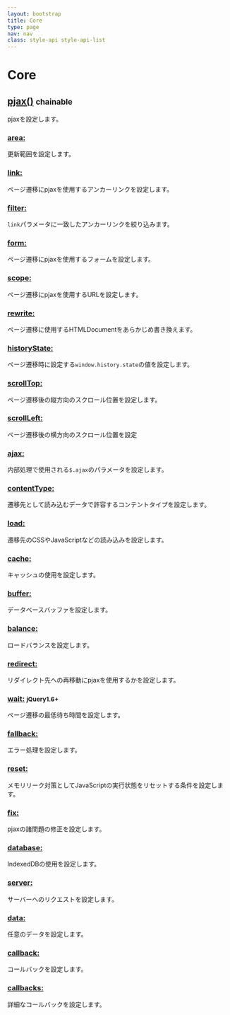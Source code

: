 ```yaml
---
layout: bootstrap
title: Core
type: page
nav: nav
class: style-api style-api-list
---
```


# Core

## [pjax()](api/core/pjax/) <small><span class="label label-info">chainable</span></small>
pjaxを設定します。

### [area:](api/core/setting/area/)
更新範囲を設定します。

### [link:](api/core/setting/link/)
ページ遷移にpjaxを使用するアンカーリンクを設定します。

### [filter:](api/core/setting/filter/)
`link`パラメータに一致したアンカーリンクを絞り込みます。

### [form:](api/core/setting/form/)
ページ遷移にpjaxを使用するフォームを設定します。

### [scope:](api/core/setting/scope/)
ページ遷移にpjaxを使用するURLを設定します。

### [rewrite:](api/core/setting/rewrite/)
ページ遷移に使用するHTMLDocumentをあらかじめ書き換えます。

### [historyState:](api/core/setting/history-state/)
ページ遷移時に設定する`window.history.state`の値を設定します。

### [scrollTop:](api/core/setting/scroll-top/)
ページ遷移後の縦方向のスクロール位置を設定します。

### [scrollLeft:](api/core/setting/scroll-left/)
ページ遷移後の横方向のスクロール位置を設定

### [ajax:](api/core/setting/ajax/)
内部処理で使用される`$.ajax`のパラメータを設定します。

### [contentType:](api/core/setting/content-type/)
遷移先として読み込むデータで許容するコンテントタイプを設定します。

### [load:](api/core/setting/load/)
遷移先のCSSやJavaScriptなどの読み込みを設定します。

### [cache:](api/core/setting/cache/)
キャッシュの使用を設定します。

### [buffer:](api/core/setting/buffer/)
データベースバッファを設定します。

### [balance:](api/core/setting/balance/)
ロードバランスを設定します。

### [redirect:](api/core/setting/redirect/)
リダイレクト先への再移動にpjaxを使用するかを設定します。

### [wait:](api/core/setting/wait/) <small><span class="label label-primary">jQuery1.6+</span></small>
ページ遷移の最低待ち時間を設定します。

### [fallback:](api/core/setting/fallback/)
エラー処理を設定します。

### [reset:](api/core/setting/reset/)
メモリリーク対策としてJavaScriptの実行状態をリセットする条件を設定します。

### [fix:](api/core/setting/fix/)
pjaxの諸問題の修正を設定します。

### [database:](api/core/setting/database/)
IndexedDBの使用を設定します。

### [server:](api/core/setting/server/)
サーバーへのリクエストを設定します。

### [data:](api/core/setting/data/)
任意のデータを設定します。

### [callback:](api/callback/)
コールバックを設定します。

### [callbacks:](api/callback/)
詳細なコールバックを設定します。
